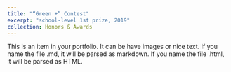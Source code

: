 ```yaml
---
title: "“Green +” Contest"
excerpt: "school-level 1st prize, 2019"
collection: Honors & Awards
---
```


This is an item in your portfolio. It can be have images or nice text. If you name the file .md, it will be parsed as markdown. If you name the file .html, it will be parsed as HTML. 
